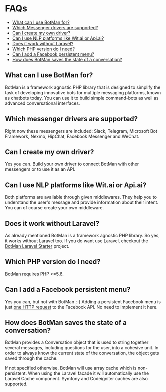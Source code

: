 # FAQs

- [What can I use BotMan for?](#what-can-i-use-botman-for)
- [Which Messenger drivers are supported?](#which-messenger-drivers-are-supported)
- [Can I create my own driver?](#can-i-create-my-own-driver)
- [Can I use NLP platforms like Wit.ai or Api.ai?](#can-i-use-nlp-platforms-like-witai-or-apiai)
- [Does it work without Laravel?](#does-it-work-without-laravel)
- [Which PHP version do I need?](#which-php-version-do-i-need)
- [Can I add a Facebook persistent menu?](#can-i-add-a-facebook-persistent-menu)
- [How does BotMan saves the state of a conversation?](#how-does-botman-saves-the-state-of-a-conversation)

<a id="what-can-i-use-botman-for"></a>
## What can I use BotMan for?

BotMan is a framework agnostic PHP library that is designed to simplify the task of developing innovative bots for multiple messaging platforms, known as chatbots today. You can use it to build simple command-bots as well as advanced conversational interfaces. 

<a id="which-messenger-drivers-are-supported"></a>
## Which messenger drivers are supported?

Right now these messengers are included: Slack, Telegram, Microsoft Bot Framework, Nexmo, HipChat, Facebook Messenger and WeChat.

<a id="can-i-create-my-own-driver"></a>
## Can I create my own driver?

Yes you can. Build your own driver to connect BotMan with other messengers or to use it as an API.

<a id="can-i-use-nlp-platforms-like-witai-or-apiai"></a>
## Can I use NLP platforms like Wit.ai or Api.ai?

Both platforms are available through given middlewares. They help you to understand the user's message and provide information about their intent. You can of course create your own middleware.

<a id="does-it-work-without-laravel"></a>
## Does it work without Laravel?

As already mentioned BotMan is a framework agnostic PHP library. So yes, it works without Laravel too. If you do want use Laravel, checkout the [BotMan Laravel Starter](https://github.com/mpociot/botman-laravel-starter) project.

<a id="which-php-version-do-i-need"></a>
## Which PHP version do I need?

BotMan requires PHP >=5.6.

<a id="can-i-add-a-facebook-persistent-menu"></a>
## Can I add a Facebook persistent menu?

Yes you can, but not with BotMan ;-) Adding a persistent Facebook menu is just [one HTTP request](https://developers.facebook.com/docs/messenger-platform/messenger-profile/persistent-menu) to the Facebook API. No need to implement it here.

<a id="how-does-botman-saves-the-state-of-a-conversation"></a>
## How does BotMan saves the state of a conversation?

BotMan provides a Conversation object that is used to string together several messages, including questions for the user, into a cohesive unit. In order to always know the current state of the conversation, the object gets saved through the cache.

If not specified otherwise, BotMan will use array cache which is non-persistent. When using the Laravel facade it will automatically use the Laravel Cache component. Symfony and Codeigniter caches are also supported.
